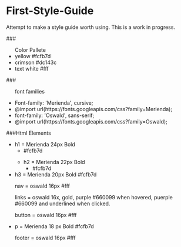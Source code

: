 # First-Style-Guide
<p>Attempt to make a style guide worth using. This is a work in progress.</P>
###<ul>Color Pallete
<li>yellow #fcfb7d</li> 
<li>crimson #dc143c</li>
<li>text white #fff</li></ul>

###<ul>font families
<li>Font-family: 'Merienda', cursive;</li>
<li>@import url(https://fonts.googleapis.com/css?family=Merienda);</li>
<li>font-family: 'Oswald', sans-serif;</li>
<li>@import url(https://fonts.googleapis.com/css?family=Oswald);</li></ul>

###Html Elements
<ul>
  <li>h1 = Merienda 24px Bold 
    <ul>
      <li>#fcfb7d</li>
    </ul>
  </li>
<ul>
  <li>h2 = Merienda 22px Bold 
    <ul>
      <li>#fcfb7d</li>
    </ul>
  </li>
</ul>
<li>h3 = Merienda 20px Bold #fcfb7d</li>
<p>nav = oswald 16px #fff</p>
<p>links = oswald 16x, gold, purple #660099 when hovered, puerple #660099 and underlined when clicked.</p>
<p>button = oswald 16px #fff</p>
<li>p = Merienda 18 px Bold #fcfb7d</li>
<p>footer = oswald 16px #fff</p>
</ul>
  
 







